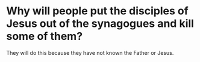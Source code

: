 # Why will people put the disciples of Jesus out of the synagogues and kill some of them?

They will do this because they have not known the Father or Jesus.
